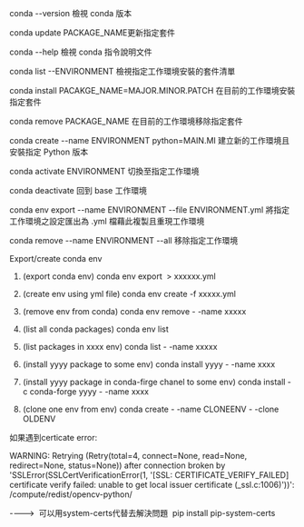 
conda --version 檢視 conda 版本

conda update PACKAGE_NAME更新指定套件

conda --help 檢視 conda 指令說明文件

conda list --ENVIRONMENT 檢視指定工作環境安裝的套件清單

conda install PACAKGE_NAME=MAJOR.MINOR.PATCH 在目前的工作環境安裝指定套件

conda remove PACKAGE_NAME 在目前的工作環境移除指定套件

conda create --name ENVIRONMENT python=MAIN.MI 建立新的工作環境且安裝指定 Python 版本

conda activate ENVIRONMENT 切換至指定工作環境

conda deactivate 回到 base 工作環境

conda env export --name ENVIRONMENT --file ENVIRONMENT.yml 將指定工作環境之設定匯出為 .yml 檔藉此複製且重現工作環境

conda remove --name ENVIRONMENT --all 移除指定工作環境

Export/create conda env

1. (export conda env) conda env export  > xxxxxx.yml

2. (create env using yml file) conda env create -f xxxxx.yml

3. (remove env from conda) conda env remove - -name xxxxx

4. (list all conda packages) conda env list

5. (list packages in xxxx env) conda list - -name xxxxx

6. (install yyyy package to some env) conda install yyyy - -name xxxx

7. (install yyyy package in conda-firge chanel to some env) conda install -c conda-forge yyyy - -name xxxx

8. (clone one env from env) conda create - -name CLONEENV - -clone OLDENV

如果遇到certicate error:

WARNING: Retrying (Retry(total=4, connect=None, read=None, redirect=None, status=None)) after connection broken by 'SSLError(SSLCertVerificationError(1, '[SSL: CERTIFICATE_VERIFY_FAILED] certificate verify failed: unable to get local issuer certificate (_ssl.c:1006)'))': /compute/redist/opencv-python/

---->  可以用system-certs代替去解決問題  pip install pip-system-certs